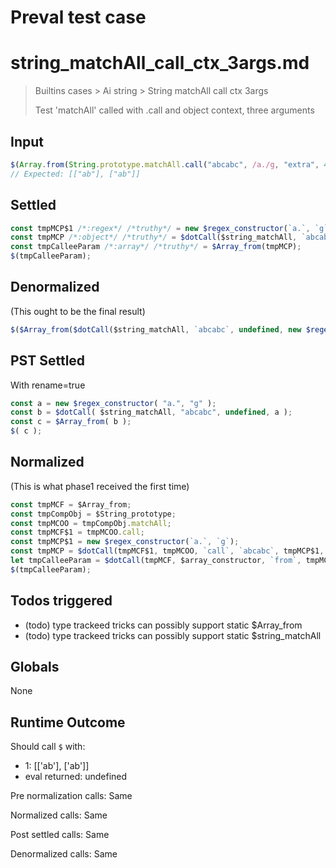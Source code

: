 # Preval test case

# string_matchAll_call_ctx_3args.md

> Builtins cases > Ai string > String matchAll call ctx 3args
>
> Test 'matchAll' called with .call and object context, three arguments

## Input

`````js filename=intro
$(Array.from(String.prototype.matchAll.call("abcabc", /a./g, "extra", 42)));
// Expected: [["ab"], ["ab"]]
`````


## Settled


`````js filename=intro
const tmpMCP$1 /*:regex*/ /*truthy*/ = new $regex_constructor(`a.`, `g`);
const tmpMCP /*:object*/ /*truthy*/ = $dotCall($string_matchAll, `abcabc`, undefined, tmpMCP$1);
const tmpCalleeParam /*:array*/ /*truthy*/ = $Array_from(tmpMCP);
$(tmpCalleeParam);
`````


## Denormalized
(This ought to be the final result)

`````js filename=intro
$($Array_from($dotCall($string_matchAll, `abcabc`, undefined, new $regex_constructor(`a.`, `g`))));
`````


## PST Settled
With rename=true

`````js filename=intro
const a = new $regex_constructor( "a.", "g" );
const b = $dotCall( $string_matchAll, "abcabc", undefined, a );
const c = $Array_from( b );
$( c );
`````


## Normalized
(This is what phase1 received the first time)

`````js filename=intro
const tmpMCF = $Array_from;
const tmpCompObj = $String_prototype;
const tmpMCOO = tmpCompObj.matchAll;
const tmpMCF$1 = tmpMCOO.call;
const tmpMCP$1 = new $regex_constructor(`a.`, `g`);
const tmpMCP = $dotCall(tmpMCF$1, tmpMCOO, `call`, `abcabc`, tmpMCP$1, `extra`, 42);
let tmpCalleeParam = $dotCall(tmpMCF, $array_constructor, `from`, tmpMCP);
$(tmpCalleeParam);
`````


## Todos triggered


- (todo) type trackeed tricks can possibly support static $Array_from
- (todo) type trackeed tricks can possibly support static $string_matchAll


## Globals


None


## Runtime Outcome


Should call `$` with:
 - 1: [['ab'], ['ab']]
 - eval returned: undefined

Pre normalization calls: Same

Normalized calls: Same

Post settled calls: Same

Denormalized calls: Same
